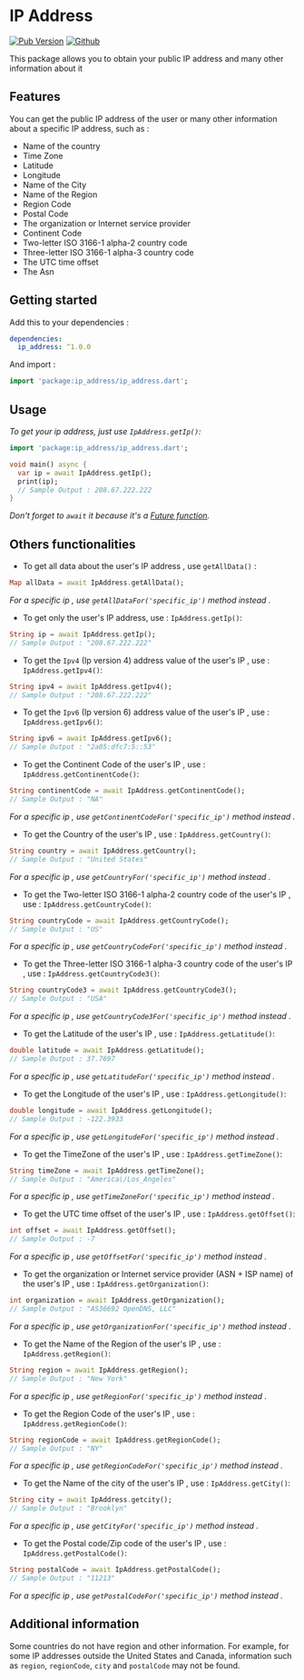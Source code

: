 # IP Address

[![Pub Version](https://img.shields.io/pub/v/ip_address?color=blueviolet)](https://pub.dev/packages/ip_address)
[![Github](https://img.shields.io/static/v1?label=opensource&message=❤&color=blue)](https://github.com/kagouda/ip_address)

This package allows you to obtain your public IP address and many other information about it

## Features

You can get the public IP address of the user or many other information about a specific IP address, such as :

- Name of the country
- Time Zone
- Latitude
- Longitude
- Name of the City
- Name of the Region
- Region Code
- Postal Code
- The organization or Internet service provider
- Continent Code
- Two-letter ISO 3166-1 alpha-2 country code
- Three-letter ISO 3166-1 alpha-3 country code
- The UTC time offset
- The Asn

## Getting started

Add this to your dependencies :

```yaml
dependencies:
  ip_address: ^1.0.0
```

And import :

```dart
import 'package:ip_address/ip_address.dart';
```

## Usage

_To get your ip address, just use `IpAddress.getIp()`:_

```dart
import 'package:ip_address/ip_address.dart';

void main() async {
  var ip = await IpAddress.getIp();
  print(ip);
  // Sample Output : 208.67.222.222
}
```

_Don't forget to `await` it because it's a [Future function]('https://dart.dev/codelabs/async-await)._

## Others functionalities

- To get all data about the user's IP address , use `getAllData()` :

```dart
Map allData = await IpAddress.getAllData();
```

_For a specific ip , use `getAllDataFor('specific_ip')` method instead ._

- To get only the user's IP address, use :
  `IpAddress.getIp()`:

```dart
String ip = await IpAddress.getIp();
// Sample Output : "208.67.222.222"
```

- To get the `Ipv4` (Ip version 4) address value of the user's IP , use :
  `IpAddress.getIpv4()`:

```dart
String ipv4 = await IpAddress.getIpv4();
// Sample Output : "208.67.222.222"
```

- To get the `Ipv6` (Ip version 6) address value of the user's IP , use :
  `IpAddress.getIpv6()`:

```dart
String ipv6 = await IpAddress.getIpv6();
// Sample Output : "2a05:dfc7:5::53"
```

- To get the Continent Code of the user's IP , use :
  `IpAddress.getContinentCode()`:

```dart
String continentCode = await IpAddress.getContinentCode();
// Sample Output : "NA"
```

_For a specific ip , use `getContinentCodeFor('specific_ip')` method instead ._

- To get the Country of the user's IP , use :
  `IpAddress.getCountry()`:

```dart
String country = await IpAddress.getCountry();
// Sample Output : "United States"
```

_For a specific ip , use `getCountryFor('specific_ip')` method instead ._

- To get the Two-letter ISO 3166-1 alpha-2 country code of the user's IP , use :
  `IpAddress.getCountryCode()`:

```dart
String countryCode = await IpAddress.getCountryCode();
// Sample Output : "US"
```

_For a specific ip , use `getCountryCodeFor('specific_ip')` method instead ._

- To get the Three-letter ISO 3166-1 alpha-3 country code of the user's IP , use :
  `IpAddress.getCountryCode3()`:

```dart
String countryCode3 = await IpAddress.getCountryCode3();
// Sample Output : "USA"
```

_For a specific ip , use `getCountryCode3For('specific_ip')` method instead ._

- To get the Latitude of the user's IP , use :
  `IpAddress.getLatitude()`:

```dart
double latitude = await IpAddress.getLatitude();
// Sample Output : 37.7697
```

_For a specific ip , use `getLatitudeFor('specific_ip')` method instead ._

- To get the Longitude of the user's IP , use :
  `IpAddress.getLongitude()`:

```dart
double longitude = await IpAddress.getLongitude();
// Sample Output : -122.3933
```

_For a specific ip , use `getLongitudeFor('specific_ip')` method instead ._

- To get the TimeZone of the user's IP , use :
  `IpAddress.getTimeZone()`:

```dart
String timeZone = await IpAddress.getTimeZone();
// Sample Output : "America\/Los_Angeles"
```

_For a specific ip , use `getTimeZoneFor('specific_ip')` method instead ._

- To get the UTC time offset of the user's IP , use :
  `IpAddress.getOffset()`:

```dart
int offset = await IpAddress.getOffset();
// Sample Output : -7
```

_For a specific ip , use `getOffsetFor('specific_ip')` method instead ._

- To get the organization or Internet service provider (ASN + ISP name) of the user's IP , use :
  `IpAddress.getOrganization()`:

```dart
int organization = await IpAddress.getOrganization();
// Sample Output : "AS36692 OpenDNS, LLC"
```

_For a specific ip , use `getOrganizationFor('specific_ip')` method instead ._

- To get the Name of the Region of the user's IP , use :
  `IpAddress.getRegion()`:

```dart
String region = await IpAddress.getRegion();
// Sample Output : "New York"
```

_For a specific ip , use `getRegionFor('specific_ip')` method instead ._

- To get the Region Code of the user's IP , use :
  `IpAddress.getRegionCode()`:

```dart
String regionCode = await IpAddress.getRegionCode();
// Sample Output : "NY"
```

_For a specific ip , use `getRegionCodeFor('specific_ip')` method instead ._

- To get the Name of the city of the user's IP , use :
  `IpAddress.getCity()`:

```dart
String city = await IpAddress.getcity();
// Sample Output : "Brooklyn"
```

_For a specific ip , use `getCityFor('specific_ip')` method instead ._

- To get the Postal code/Zip code of the user's IP , use :
  `IpAddress.getPostalCode()`:

```dart
String postalCode = await IpAddress.getPostalCode();
// Sample Output : "11213"
```

_For a specific ip , use `getPostalCodeFor('specific_ip')` method instead ._

## Additional information

Some countries do not have region and other information. For example, for some IP addresses outside the United States and Canada, information such as `region`, `regionCode`, `city` and `postalCode` may not be found.
